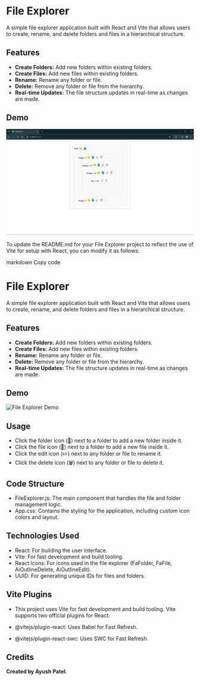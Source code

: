 # File Explorer

A simple file explorer application built with React and Vite that allows users to create, rename, and delete folders and files in a hierarchical structure.

## Features

- **Create Folders:** Add new folders within existing folders.
- **Create Files:** Add new files within existing folders.
- **Rename:** Rename any folder or file.
- **Delete:** Remove any folder or file from the hierarchy.
- **Real-time Updates:** The file structure updates in real-time as changes are made.

## Demo

![File Explorer Demo](public/image.png)


To update the README.md for your File Explorer project to reflect the use of Vite for setup with React, you can modify it as follows:

markdown
Copy code
# File Explorer

A simple file explorer application built with React and Vite that allows users to create, rename, and delete folders and files in a hierarchical structure.

## Features

- **Create Folders:** Add new folders within existing folders.
- **Create Files:** Add new files within existing folders.
- **Rename:** Rename any folder or file.
- **Delete:** Remove any folder or file from the hierarchy.
- **Real-time Updates:** The file structure updates in real-time as changes are made.

## Demo

![File Explorer Demo](./demo.gif)



## Usage
- Click the folder icon (📁) next to a folder to add a new folder inside it.
- Click the file icon (📄) next to a folder to add a new file inside it.
- Click the edit icon (✏️) next to any folder or file to rename it.
- Click the delete icon (🗑️) next to any folder or file to delete it.

## Code Structure
- FileExplorer.js: The main component that handles the file and folder management logic.
- App.css: Contains the styling for the application, including custom icon colors and layout.

## Technologies Used
- React: For building the user interface.
- Vite: For fast development and build tooling.
- React Icons: For icons used in the file explorer (FaFolder, FaFile, AiOutlineDelete, AiOutlineEdit).
- UUID: For generating unique IDs for files and folders.

## Vite Plugins
- This project uses Vite for fast development and build tooling. Vite supports two official plugins for React:

- @vitejs/plugin-react: Uses Babel for Fast Refresh.
- @vitejs/plugin-react-swc: Uses SWC for Fast Refresh.

## Credits

**Created by Ayush Patel.**
